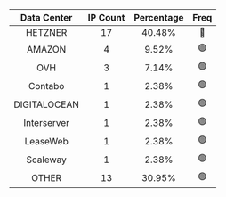 | Data Center | IP Count | Percentage | Freq |
|:------------:|:--------:|:-----------:|:-----:|
| HETZNER | 17 | 40.48% | 🔴 |
| AMAZON | 4 | 9.52% | 🟢 |
| OVH | 3 | 7.14% | 🟢 |
| Contabo | 1 | 2.38% | 🟢 |
| DIGITALOCEAN | 1 | 2.38% | 🟢 |
| Interserver | 1 | 2.38% | 🟢 |
| LeaseWeb | 1 | 2.38% | 🟢 |
| Scaleway | 1 | 2.38% | 🟢 |
| OTHER | 13 | 30.95% | 🟢 |